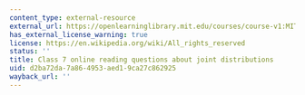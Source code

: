 ```yaml
---
content_type: external-resource
external_url: https://openlearninglibrary.mit.edu/courses/course-v1:MITx+18.05r_10+2022_Summer/courseware/week5/class7/2?activate_block_id=block-v1%3AMITx%2B18.05r_10%2B2022_Summer%2Btype%40vertical%2Bblock%40class7-rq1-vertical
has_external_license_warning: true
license: https://en.wikipedia.org/wiki/All_rights_reserved
status: ''
title: Class 7 online reading questions about joint distributions
uid: d2ba72da-7a86-4953-aed1-9ca27c862925
wayback_url: ''
---
```


